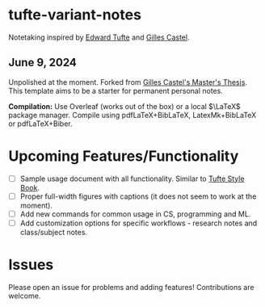 # tufte-variant-notes
Notetaking inspired by [Edward Tufte](https://www.edwardtufte.com/tufte/) and [Gilles Castel](https://castel.dev/).

## June 9, 2024
Unpolished at the moment. Forked from [Gilles Castel's Master's Thesis](https://github.com/gillescastel/masterthesis). This template aims to be a starter for permanent personal notes. 

**Compilation:** Use Overleaf (works out of the box) or a local $\LaTeX$ package manager. Compile using pdfLaTeX+BibLaTeX, LatexMk+BibLaTeX or pdfLaTeX+Biber. 

# Upcoming Features/Functionality

- [ ] Sample usage document with all functionality. Similar to [Tufte Style Book](https://www.overleaf.com/latex/templates/a-tufte-style-book-with-vdqi-title-and-contents-page/xqkjxvmrhmmp).
- [ ] Proper full-width figures with captions (it does not seem to work at the moment).
- [ ] Add new commands for common usage in CS, programming and ML.
- [ ] Add customization options for specific workflows - research notes and class/subject notes.

# Issues

Please open an issue for problems and adding features! Contributions are welcome.
